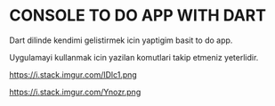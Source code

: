 # CONSOLE TO DO APP WITH DART

Dart dilinde kendimi gelistirmek icin yaptigim basit to do app.

Uygulamayi kullanmak icin yazilan komutlari takip etmeniz yeterlidir.

https://i.stack.imgur.com/IDlc1.png

https://i.stack.imgur.com/Ynozr.png
